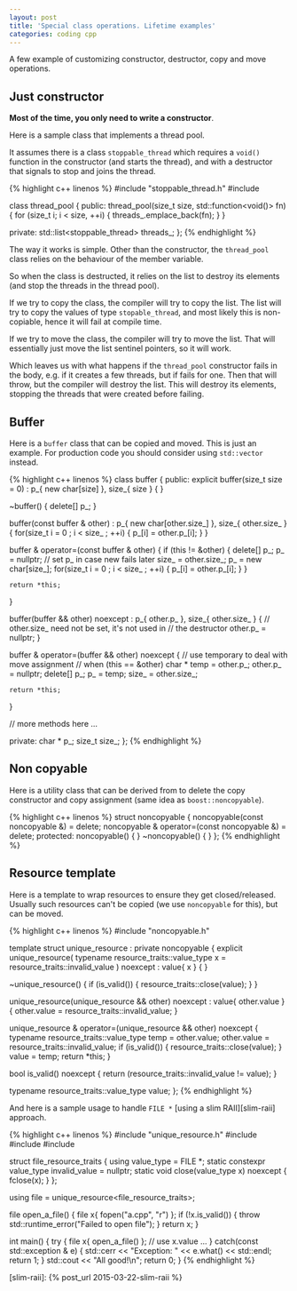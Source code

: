 ```yaml
---
layout: post
title: 'Special class operations. Lifetime examples'
categories: coding cpp
---
```


A few example of customizing constructor, destructor, copy and move operations.


## Just constructor

**Most of the time, you only need to write a constructor**.

Here is a sample class that implements a thread pool.

It assumes there is a class `stoppable_thread` which requires a `void()`
function in the constructor (and starts the thread), and with a destructor that
signals to stop and joins the thread.

{% highlight c++ linenos %}
#include "stoppable_thread.h"
#include <list>

class thread_pool
{
public:
  thread_pool(size_t size, std::function<void()> fn)
  {
    for (size_t i; i < size, ++i)
    {
      threads_.emplace_back(fn);
    }
  }

private:
  std::list<stoppable_thread> threads_;
};
{% endhighlight %}

The way it works is simple. Other than the constructor, the `thread_pool` class
relies on the behaviour of the member variable.

So when the class is destructed, it relies on the list to destroy its elements
(and stop the threads in the thread pool).

If we try to copy the class, the compiler will try to copy the list. The list
will try to copy the values of type `stopable_thread`, and most likely this is
non-copiable, hence it will fail at compile time.

If we try to move the class, the compiler will try to move the list. That will
essentially just move the list sentinel pointers, so it will work.

Which leaves us with what happens if the `thread_pool` constructor fails in the
body, e.g. if it creates a few threads, but if fails for one. Then that will
throw, but the compiler will destroy the list. This will destroy its elements,
stopping the threads that were created before failing.


## Buffer

Here is a `buffer` class that can be copied and moved. This is just an example.
For production code you should consider using `std::vector` instead.

{% highlight c++ linenos %}
class buffer
{
public:
  explicit buffer(size_t size = 0) :
    p_{ new char[size] },
    size_{ size }
  {
  }

  ~buffer()
  {
    delete[] p_;
  }

  buffer(const buffer & other) :
    p_{ new char[other.size_] },
    size_{ other.size_ }
  {
    for(size_t i = 0 ; i < size_ ; ++i)
    {
      p_[i] = other.p_[i];
    }
  }

  buffer & operator=(const buffer & other)
  {
    if (this != &other)
    {
      delete[] p_;
      p_ = nullptr; // set p_ in case new fails later
      size_ = other.size_;
      p_ = new char[size_];
      for(size_t i = 0 ; i < size_ ; ++i)
      {
        p_[i] = other.p_[i];
      }
    }

    return *this;
  }

  buffer(buffer && other) noexcept :
    p_{ other.p_ },
    size_{ other.size_ }
  {
    // other.size_ need not be set, it's not used in
    // the destructor
    other.p_ = nullptr;
  }

  buffer & operator=(buffer && other) noexcept
  {
    // use temporary to deal with move assignment
    // when (this == &other)
    char * temp = other.p_;
    other.p_ = nullptr;
    delete[] p_;
    p_ = temp;
    size_ = other.size_;

    return *this;
  }

  // more methods here ...

private:
  char * p_;
  size_t size_;
};
{% endhighlight %}


## Non copyable

Here is a utility class that can be derived from to delete the copy constructor
and copy assignment (same idea as `boost::noncopyable`).

{% highlight c++ linenos %}
struct noncopyable
{
  noncopyable(const noncopyable &) = delete;
  noncopyable & operator=(const noncopyable &) = delete;
protected:
  noncopyable() { }
  ~noncopyable() { }
};
{% endhighlight %}


## Resource template

Here is a template to wrap resources to ensure they get closed/released.
Usually such resources can't be copied (we use `noncopyable` for this), but can
be moved.

{% highlight c++ linenos %}
#include "noncopyable.h"

template<class resource_traits>
struct unique_resource :
  private noncopyable
{
  explicit unique_resource(
    typename resource_traits::value_type x = resource_traits::invalid_value
    ) noexcept :
    value{ x }
  {
  }

  ~unique_resource()
  {
    if (is_valid())
    {
      resource_traits::close(value);
    }
  }

  unique_resource(unique_resource && other) noexcept :
    value{ other.value }
  {
    other.value = resource_traits::invalid_value;
  }

  unique_resource & operator=(unique_resource && other) noexcept
  {
    typename resource_traits::value_type temp = other.value;
    other.value = resource_traits::invalid_value;
    if (is_valid())
    {
      resource_traits::close(value);
    }
    value = temp;
    return *this;
  }

  bool is_valid() noexcept
  {
    return (resource_traits::invalid_value != value);
  }

  typename resource_traits::value_type value;
};
{% endhighlight %}

And here is a sample usage to handle `FILE *` [using a slim RAII][slim-raii] approach.

{% highlight c++ linenos %}
#include "unique_resource.h"
#include <cstdio>
#include <stdexcept>
#include <iostream>

struct file_resource_traits
{
  using value_type = FILE *;
  static constexpr value_type invalid_value = nullptr;
  static void close(value_type x) noexcept { fclose(x); }
};

using file = unique_resource<file_resource_traits>;

file open_a_file()
{
  file x{ fopen("a.cpp", "r") };
  if (!x.is_valid())
  {
    throw std::runtime_error("Failed to open file");
  }
  return x;
}

int main()
{
  try
  {
    file x{ open_a_file() };
    // use x.value ...
  }
  catch(const std::exception & e)
  {
    std::cerr << "Exception: " << e.what() << std::endl;
    return 1;
  }
  std::cout << "All good!\n";
  return 0;
}
{% endhighlight %}


[slim-raii]:     {% post_url 2015-03-22-slim-raii %}

